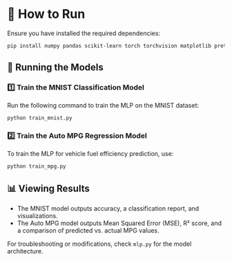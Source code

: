 # 🚀 How to Run

Ensure you have installed the required dependencies:

```bash
pip install numpy pandas scikit-learn torch torchvision matplotlib prettytable
```

## 🏃 Running the Models

### **1️⃣ Train the MNIST Classification Model**
Run the following command to train the MLP on the MNIST dataset:

```bash
python train_mnist.py
```

### **2️⃣ Train the Auto MPG Regression Model**
To train the MLP for vehicle fuel efficiency prediction, use:

```bash
python train_mpg.py
```

## 📊 Viewing Results
- The MNIST model outputs accuracy, a classification report, and visualizations.
- The Auto MPG model outputs Mean Squared Error (MSE), R² score, and a comparison of predicted vs. actual MPG values.

For troubleshooting or modifications, check `mlp.py` for the model architecture.

